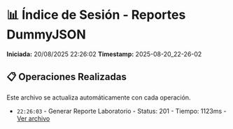 # 📊 Índice de Sesión - Reportes DummyJSON

**Iniciada:** 20/08/2025 22:26:02
**Timestamp:** 2025-08-20_22-26-02

## 📋 Operaciones Realizadas

Este archivo se actualiza automáticamente con cada operación.
- `22:26:03` - Generar Reporte Laboratorio - Status: 201 - Tiempo: 1123ms - [Ver archivo](generar_reporte_laboratorio_01_2025-08-20_22-26-02.json)

